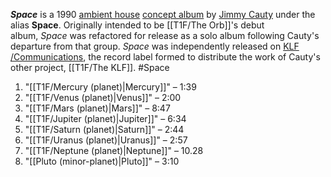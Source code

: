 _**Space**_ is a 1990 [ambient house](https://en.wikipedia.org/wiki/Ambient_house "Ambient house") [concept album](https://en.wikipedia.org/wiki/Concept_album "Concept album") by [Jimmy Cauty](https://en.wikipedia.org/wiki/Jimmy_Cauty "Jimmy Cauty") under the alias **Space**. Originally intended to be [[T1F/The Orb]]'s debut album, _Space_ was refactored for release as a solo album following Cauty's departure from that group. _Space_ was independently released on [KLF /Communications](https://en.wikipedia.org/wiki/KLF_Communications "KLF Communications"), the record label formed to distribute the work of Cauty's other project, [[T1F/The KLF]]. #Space 

1. "[[T1F/Mercury (planet)|Mercury]]" – 1:39 
2. "[[T1F/Venus (planet)|Venus]]" – 2:00
3. "[[T1F/Mars (planet)|Mars]]" – 8:47
4. "[[T1F/Jupiter (planet)|Jupiter]]" – 6:34
5. "[[T1F/Saturn (planet)|Saturn]]" – 2:44
6. "[[T1F/Uranus (planet)|Uranus]]" – 2:57
7. "[[T1F/Neptune (planet)|Neptune]]" – 10.28
8. "[[Pluto (minor-planet)|Pluto]]" – 3:10

